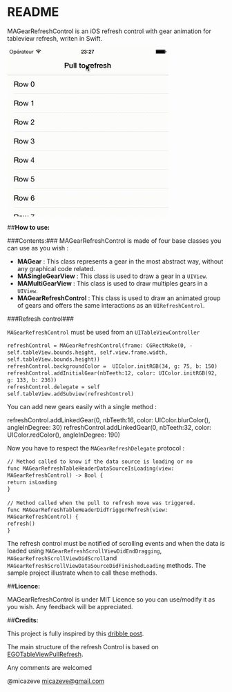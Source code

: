 # README
MAGearRefreshControl is an iOS refresh control with gear animation for tableview refresh, writen in Swift.

![MAGearRefreshControl](Screenshots/Anim.gif "MAGearRefreshControl")


##**How to use:**

###Contents:###
MAGearRefreshControl is made of four base classes you can use as you wish :

* **MAGear** :  This class represents a gear in the most abstract way, without any graphical code related.
* **MASingleGearView** : This class is used to draw a gear in a `UIView`.
* **MAMultiGearView** : This class is used to draw multiples gears in a `UIView`.
* **MAGearRefreshControl** :  This class is used to draw an animated group of gears and offers the same interactions as an `UIRefreshControl`.

###Refresh control###

`MAGearRefreshControl` must be used from an `UITableViewController`


    refreshControl = MAGearRefreshControl(frame: CGRectMake(0, -self.tableView.bounds.height, self.view.frame.width, self.tableView.bounds.height))
    refreshControl.backgroundColor =  UIColor.initRGB(34, g: 75, b: 150)
    refreshControl.addInitialGear(nbTeeth:12, color: UIColor.initRGB(92, g: 133, b: 236))
    refreshControl.delegate = self
    self.tableView.addSubview(refreshControl)

You can add new gears easily with a single method :

   refreshControl.addLinkedGear(0, nbTeeth:16, color: UIColor.blurColor(), angleInDegree: 30)
   refreshControl.addLinkedGear(0, nbTeeth:32, color: UIColor.redColor(), angleInDegree: 190)


Now you have to respect the `MAGearRefreshDelegate` protocol :

    // Method called to know if the data source is loading or no
    func MAGearRefreshTableHeaderDataSourceIsLoading(view: MAGearRefreshControl) -> Bool {
    return isLoading
    }

    // Method called when the pull to refresh move was triggered.
    func MAGearRefreshTableHeaderDidTriggerRefresh(view: MAGearRefreshControl) {
    refresh()
    }

The refresh control must be notified of scrolling events and when the data is loaded using `MAGearRefreshScrollViewDidEndDragging`, `MAGearRefreshScrollViewDidScroll`and `MAGearRefreshScrollViewDataSourceDidFinishedLoading` methods. The sample project illustrate when to call these methods.



##**Licence:**

MAGearRefreshControl is under MIT Licence so you can use/modify it as you wish. Any feedback will be appreciated.

##**Credits:**

This project is fully inspired by this [dribble post](https://dribbble.com/shots/1974767-gear-powered-pull-to-refresh-animation).

The main structure of the refresh Control is based on [EGOTableViewPullRefresh](https://github.com/enormego/EGOTableViewPullRefresh).

Any comments are welcomed

@micazeve micazeve@gmail.com